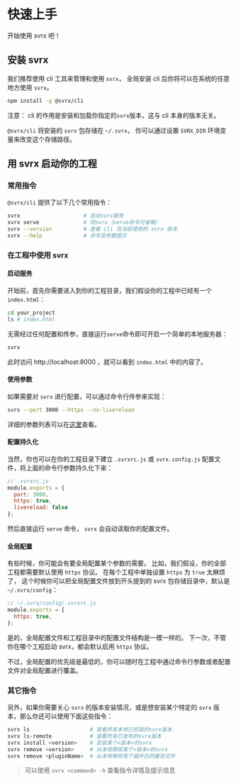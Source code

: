 # 快速上手

开始使用 svrx 吧！

## 安装 svrx

我们推荐使用 cli 工具来管理和使用 `svrx`， 全局安装 cli 后你将可以在系统的任意地方使用 `svrx`。

```bash
npm install -g @svrx/cli
```

注意： cli 的作用是安装和加载你指定的`svrx`版本<!--（默认为['最新版']()）-->，这与 cli 本身的版本无关。

`@svrx/cli` 将安装的 `svrx` 包存储在 `~/.svrx`， 你可以通过设置 `SVRX_DIR` 环境变量来改变这个存储路径。

## 用 svrx 启动你的工程

### 常用指令

`@svrx/cli` 提供了以下几个常用指令：

```bash
svrx                    # 启动svrx服务
svrx serve              # 同svrx（serve命令可省略）
svrx --version          # 查看 cli 及当前使用的 svrx 版本
svrx --help             # 命令及参数提示
```

### 在工程中使用 svrx 

#### 启动服务

开始前，首先你需要进入到你的工程目录，我们假设你的工程中已经有一个 `index.html`：

```bash
cd your_project
ls # index.html
```

无需经过任何配置和传参，直接运行`serve`命令即可开启一个简单的本地服务器：

```bash
svrx
```

此时访问 http://localhost:8000 ，就可以看到 `index.html` 中的内容了。

#### 使用参数

如果需要对 `svrx` 进行配置，可以通过命令行传参来实现： 

```bash
svrx --port 3000 --https --no-livereload
```

详细的参数列表可以在[这里](./guide/option.md)查看。

#### 配置持久化

当然，你也可以在你的工程目录下建立 `.svrxrc.js` 或 `svrx.config.js` 配置文件，将上面的命令行参数持久化下来：

```js
// .svrxrc.js
module.exports = {
  port: 3000,
  https: true,
  livereload: false
};
```

然后直接运行 `serve` 命令， `svrx` 会自动读取你的配置文件。

#### 全局配置

有些时候，你可能会有要全局配置某个参数的需要。
比如，我们假设，你的全部工程都需要默认使用 `https` 协议。
在每个工程中单独设置 `https` 为 `true` 太麻烦了，
这个时候你可以把全局配置文件放到开头提到的 svrx 包存储目录中，默认是 `~/.svrx/config`：

```js
// ~/.svrx/config/.svrxrc.js
module.exports = {
  https: true,
};
```

是的，全局配置文件和工程目录中的配置文件结构是一模一样的。
下一次，不管你在哪个工程启动 svrx，都会默认启用 `https` 协议。

不过，全局配置的优先级是最低的，你可以随时在工程中通过命令行参数或者配置文件对全局配置进行覆盖。

### 其它指令

另外，如果你需要关心 `svrx` 的版本安装情况，或是想安装某个特定的 `svrx` 版本，那么你还可以使用下面这些指令：

```bash
svrx ls                   # 查看所有本地已安装的svrx版本
svrx ls-remote            # 查看所有已发布的svrx版本
svrx install <version>    # 安装某个<版本>的svrx
svrx remove <version>     # 从本地移除某个<版本>的svrx
svrx remove <pluginName>  # 从本地移除某个插件包的缓存文件
```

> 可以使用 `svrx <command> -h` 查看指令详情及提示信息

